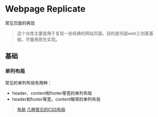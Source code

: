 # Webpage Replicate

常见页面的再现

> 这个仓库主要是用于复现一些经典的网站页面，目的是巩固web三剑客基础，尽量用原生实现。

## 基础
### 单列布局
常见的单列布局有两种：
* header、content和footer等宽的单列布局
* header和footer等宽，content略窄的单列布局


> [布局](https://juejin.cn/post/6986873449721364510#heading-2)
> [几种常见的CSS布局](https://zhuanlan.zhihu.com/p/379195480)